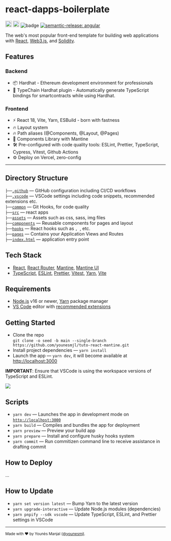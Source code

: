 # react-dapps-boilerplate

<a href="http://www.typescriptlang.org/"><img src="https://img.shields.io/badge/%3C%2F%3E-TypeScript-%230074c1.svg?style=flat-square" height="20"></a>
<a href="https://twitter.com/younesmjl"><img src="https://img.shields.io/twitter/follow/younesmjl.svg?style=social&label=Follow&maxAge=3600" height="20"></a>
![badge](https://img.shields.io/endpoint?url=https://gist.githubusercontent.com/younesmjl/332f42fc979f7f81de3746eb4e49c3dc/raw/badges.json)
[![semantic-release: angular](https://img.shields.io/badge/semantic--release-angular-e10079?logo=semantic-release)](https://github.com/semantic-release/semantic-release)

The web's most popular front-end template for building web applications with
[React](https://reactjs.org/), [Web3.js](https://github.com/ChainSafe/web3.js/tree/v1.7.3/), and
[Solidity](https://soliditylang.org/).

## Features

### Backend
- 📦 Hardhat - Ethereum development environment for professionals
- 🦾 TypeChain Hardhat plugin - Automatically generate TypeScript bindings for smartcontracts while using Hardhat.


### Frontend
- ⚡️ React 18, Vite, Yarn, ESBuild - born with fastness
- 🔥 Layout system
- 🔥 Path aliases (@Components, @Layout, @Pages)
- 🎨 Components Library with Mantine
- 🛠️ Pre-configured with code quality tools: ESLint, Prettier, TypeScript, Cypress, Vitest, Github Actions
- ⚙️ Deploy on Vercel, zero-config

---

## Directory Structure

`├──`[`.github`](.github) — GitHub configuration including CI/CD workflows<br>
`├──`[`.vscode`](.vscode) — VSCode settings including code snippets, recommended extensions etc.<br>
`├──`[`common`](./husky) — Git Hooks, for code quality<br>
`├──`[`src`](./src) —  react apps<br>
`├──`[`assets`](./src/assets) — Assets such as css, sass, img files<br>
`├──`[`components`](./src/components) — Reusable components for pages and layout<br>
`├──`[`hooks`](./hooks) — React hooks such as ``, ``, etc.<br>
`├──`[`pages`](./pages) — Contains your Application Views and Routes<br>
`├──`[`index.html`](./index.html) —  application entry point<br>

## Tech Stack

- [React](https://reactjs.org/), [React Router](https://reactrouter.com/),
  [Mantine](https://mantine.dev/), [Mantine UI](https://ui.mantine.dev/)
- [TypeScript](https://www.typescriptlang.org/),
  [ESLint](https://eslint.org/), [Prettier](https://prettier.io/),
  [Vitest](https://vitest.dev/), [Yarn](https://yarnpkg.com/),
  [Vite](https://vitejs.dev/)

## Requirements

- [Node.js](https://nodejs.org/) v16 or newer, [Yarn](https://yarnpkg.com/) package manager
- [VS Code](https://code.visualstudio.com/) editor with [recommended extensions](.vscode/extensions.json)

## Getting Started

- Clone the repo<br />
  `git clone -o seed -b main --single-branch https://github.com/younesmjl/tuto-react-mantine.git`
- Install project dependencies — `yarn install`
- Launch the app — `yarn dev`, it will become available at [http://localhost:3000](http://localhost:3000/)

**IMPORTANT**: Ensure that VSCode is using the workspace versions of TypeScript and ESLint.

![](https://files.tarkus.me/typescript-workspace.png)

## Scripts

- `yarn dev` — Launches the app in development mode on [`http://localhost:3000`](http://localhost:3000/)
- `yarn build` — Compiles and bundles the app for deployment
- `yarn preview` — Preview your build app
- `yarn prepare` — Install and configure husky hooks system
- `yarn commit` — Run commitizen command line to receive assistance in drafting commit

## How to Deploy

...

## How to Update

- `yarn set version latest` — Bump Yarn to the latest version
- `yarn upgrade-interactive` — Update Node.js modules (dependencies)
- `yarn pnpify --sdk vscode` — Update TypeScript, ESLint, and Prettier settings in VSCode

---

<sup>Made with ♥ by Younès Manjal ([@younesmjl](https://twitter.com/younesmjl).</sup>